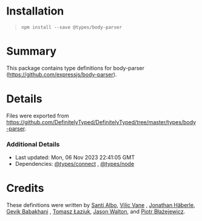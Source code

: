 # Installation

> `npm install --save @types/body-parser`

# Summary

This package contains type definitions for body-parser (https://github.com/expressjs/body-parser).

# Details

Files were exported from https://github.com/DefinitelyTyped/DefinitelyTyped/tree/master/types/body-parser.

### Additional Details

* Last updated: Mon, 06 Nov 2023 22:41:05 GMT
* Dependencies: [@types/connect](https://npmjs.com/package/@types/connect)
  , [@types/node](https://npmjs.com/package/@types/node)

# Credits

These definitions were written by [Santi Albo](https://github.com/santialbo), [Vilic Vane](https://github.com/vilic)
, [Jonathan Häberle](https://github.com/dreampulse), [Gevik Babakhani](https://github.com/blendsdk)
, [Tomasz Łaziuk](https://github.com/tlaziuk), [Jason Walton](https://github.com/jwalton),
and [Piotr Błażejewicz](https://github.com/peterblazejewicz).
